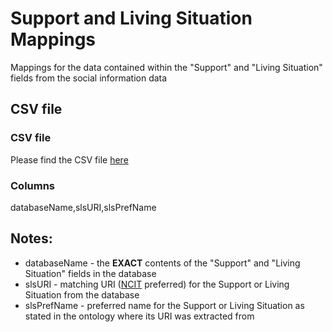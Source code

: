# Support and Living Situation Mappings

Mappings for the data contained within the "Support" and "Living Situation" fields from the social information data 

## CSV file 

### CSV file
Please find the CSV file [here](../term_mappings/supportAndLivingSituation_mappings.csv)

### Columns

databaseName,slsURI,slsPrefName


## Notes:
  * databaseName - the **EXACT** contents of the "Support" and "Living Situation" fields in the database
  * slsURI - matching URI ([NCIT](http://www.ontobee.org/ontology/NCIT) preferred) for the Support or Living Situation from the database
  * slsPrefName - preferred name for the Support or Living Situation as stated in the ontology where its URI was extracted from
  